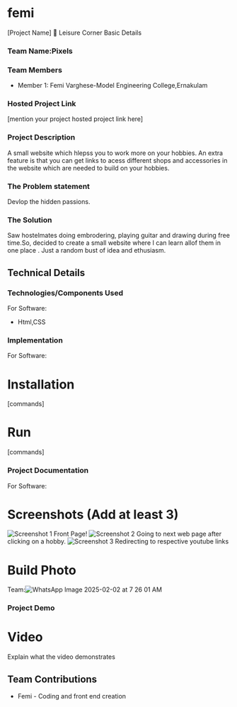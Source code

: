 # femi
[Project Name] 🎯
Leisure Corner
 Basic Details
### Team Name:Pixels
### Team Members
- Member 1: Femi Varghese-Model Engineering College,Ernakulam
### Hosted Project Link
[mention your project hosted project link here]
### Project Description
A small website which hlepss you to work more on your hobbies.
An extra feature is that  you can get links to acess different shops and accessories in the website which are needed to build on your hobbies. 
### The Problem statement
Devlop the hidden passions.
### The Solution
Saw hostelmates doing embrodering, playing guitar and drawing during free time.So, decided to create a small website where I  can learn allof them in  one place .
Just a random bust of idea and ethusiasm.
## Technical Details
### Technologies/Components Used
For Software:
- Html,CSS 
### Implementation
For Software:
# Installation
[commands]
# Run
[commands]
### Project Documentation
For Software:
# Screenshots (Add at least 3)
![Screenshot 1](https://github.com/user-attachments/assets/ae81013f-8acd-4106-bf5b-14f9ae0aef2a)
Front  Page!
![Screenshot 2](https://github.com/user-attachments/assets/1c54a447-b19b-4244-ad4c-ef29194e81e7)
Going to next web page after clicking on a hobby.
![Screenshot 3](https://github.com/user-attachments/assets/1c7ebcdd-a2d6-4054-a380-9271c0cbb74e)
Redirecting to respective youtube links

# Build Photo
Team:![WhatsApp Image 2025-02-02 at 7 26 01 AM](https://github.com/user-attachments/assets/8de251ca-3dd4-4727-8d99-beb20e1eae38)

### Project Demo
# Video
Explain what the video demonstrates
## Team Contributions
- Femi - Coding and front end creation
